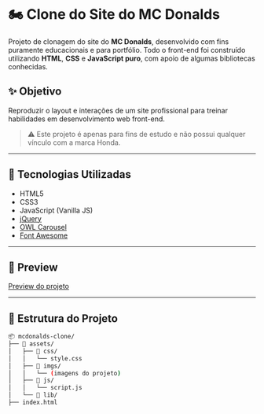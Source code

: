 # 🏍️ Clone do Site do MC Donalds

Projeto de clonagem do site do **MC Donalds**, desenvolvido com fins puramente educacionais e para portfólio. Todo o front-end foi construído utilizando **HTML**, **CSS** e **JavaScript puro**, com apoio de algumas bibliotecas conhecidas.

## ✨ Objetivo

Reproduzir o layout e interações de um site profissional para treinar habilidades em desenvolvimento web front-end.

> ⚠️ Este projeto é apenas para fins de estudo e não possui qualquer vínculo com a marca Honda.

---

## 🚀 Tecnologias Utilizadas

- HTML5
- CSS3
- JavaScript (Vanilla JS)
- [jQuery](https://jquery.com/)
- [OWL Carousel](https://owlcarousel2.github.io/OwlCarousel2/)
- [Font Awesome](https://fontawesome.com/)

---

## 📸 Preview

[Preview do projeto]((https://lucasdasilvaoliveira.github.io/clone-mcdonalds/)) 

---

## 📁 Estrutura do Projeto

```bash
📦 mcdonalds-clone/
├── 📁 assets/
│   ├── 📁 css/
│   │   └── style.css
│   ├── 📁 imgs/
│   │   └── (imagens do projeto)
│   ├── 📁 js/
│   │   └── script.js
│   └── 📁 lib/
├── index.html

